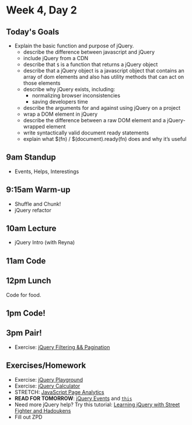 # Week 4, Day 2

## Today's Goals

- Explain the basic function and purpose of jQuery.
  - describe the difference between javascript and jQuery
  - include jQuery from a CDN
  - describe that `$` is a function that returns a jQuery object
  - describe that a jQuery object is a javascript object that contains an array of dom elements and also has utility methods that can act on those elements
  - describe why jQuery exists, including:
    - normalizing browser inconsistencies
    - saving developers time
  - describe the arguments for and against using jQuery on a project
  - wrap a DOM element in jQuery
  - describe the difference between a raw DOM element and a jQuery-wrapped element
  - write syntactically valid document ready statements
  - explain what $(fn) / $(document).ready(fn) does and why it’s useful


## 9am Standup

- Events, Helps, Interestings

## 9:15am Warm-up

- Shuffle and Chunk!
- jQuery refactor

## 10am Lecture

- jQuery Intro (with Reyna)

## 11am Code

## 12pm Lunch

Code for food.

## 1pm Code!

## 3pm Pair!

- Exercise: [jQuery Filtering && Pagination](https://github.com/gSchool/jquery-image-filtering)

## Exercises/Homework

- Exercise: [jQuery Playground](https://github.com/gSchool/boxes-jQuery-playground)
- Exercise: [jQuery Calculator]( https://github.com/gSchool/jquery-calculator)
- STRETCH: [JavaScript Page Analytics](https://github.com/gSchool/g11-course-curriculum/tree/master/week04/04_exercises/js-page-analytics)
- **READ FOR TOMORROW**: [jQuery Events](http://jqfundamentals.com/chapter/events) and [`this`](http://www.w3schools.com/jquery/tryit.asp?filename=tryjquery_sel_this)
- Need more jQuery help? Try this tutorial: [Learning jQuery with Street Fighter and Hadoukens](https://www.thinkful.com/learn/intro-to-jquery)
- Fill out ZPD

